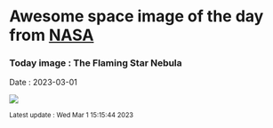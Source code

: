 
# Awesome space image of the day from [NASA](https://api.nasa.gov/)

### Today image : The Flaming Star Nebula
Date : 2023-03-01

![](https://apod.nasa.gov/apod/image/2303/FlamingStarComet_Roell_1080.jpg)

<small>Latest update : Wed Mar  1 15:15:44 2023</small>
        
